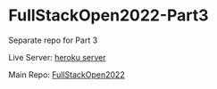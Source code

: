 # FullStackOpen2022-Part3
Separate repo for Part 3

Live Server: [heroku server](https://warm-oasis-58643.herokuapp.com/)

Main Repo: [FullStackOpen2022](https://github.com/srtalaie/FullStackOpen2022)
